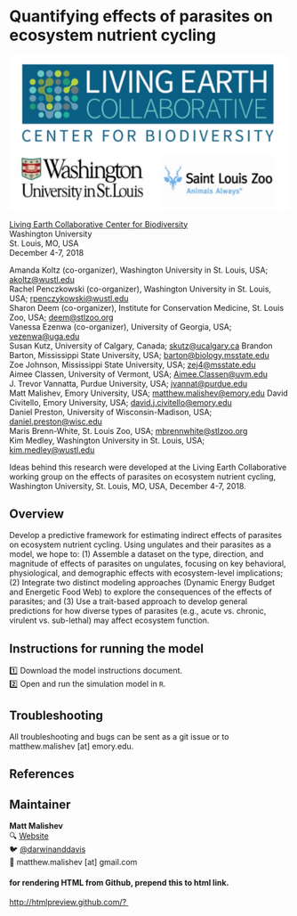 # Quantifying effects of parasites on ecosystem nutrient cycling  

![](lec.jpeg)

[Living Earth Collaborative Center for Biodiversity](https://livingearthcollaborative.wustl.edu/)    
Washington University  
St. Louis, MO, USA     
December 4-7, 2018    

Amanda Koltz (co-organizer), Washington University in St. Louis, USA; akoltz@wustl.edu  
Rachel Penczkowski (co-organizer), Washington University in St. Louis, USA; rpenczykowski@wustl.edu  
Sharon Deem (co-organizer), Institute for Conservation Medicine, St. Louis Zoo, USA; deem@stlzoo.org  
Vanessa Ezenwa (co-organizer), University of Georgia, USA; vezenwa@uga.edu  
Susan Kutz, University of Calgary, Canada; skutz@ucalgary.ca
Brandon Barton, Mississippi State University, USA; barton@biology.msstate.edu    
Zoe Johnson, Mississippi State University, USA; zej4@msstate.edu  
Aimee Classen, University of Vermont, USA; Aimee.Classen@uvm.edu  
J. Trevor Vannatta, Purdue University, USA; jvannat@purdue.edu  
Matt Malishev, Emory University, USA; matthew.malishev@emory.edu
David Civitello, Emory University, USA; david.j.civitello@emory.edu  
Daniel Preston, University of Wisconsin-Madison, USA; daniel.preston@wisc.edu  
Maris Brenn-White, St. Louis Zoo, USA; mbrennwhite@stlzoo.org  
Kim Medley, Washington University in St. Louis, USA; kim.medley@wustl.edu       

Ideas behind this research were developed at the Living Earth Collaborative working group on the effects of parasites on ecosystem nutrient cycling, Washington University, St. Louis, MO, USA, December 4-7, 2018.    

## Overview    

Develop a predictive framework for estimating indirect effects of parasites on ecosystem nutrient cycling. Using ungulates and their parasites as a model, we hope to: (1) Assemble a dataset on the type, direction, and magnitude of effects of parasites on ungulates, focusing on key behavioral, physiological, and demographic effects with ecosystem-level implications; (2) Integrate two distinct modeling approaches (Dynamic Energy Budget and Energetic Food Web) to explore the consequences of the effects of parasites; and (3) Use a trait-based approach to develop general predictions for how diverse types of parasites (e.g., acute vs. chronic, virulent vs. sub-lethal) may affect ecosystem function.  

## Instructions for running the model    

:one: Download the model instructions document.  
:two: Open and run the simulation model in `R`.  

## Troubleshooting  

All troubleshooting and bugs can be sent as a git issue or to matthew.malishev [at] emory.edu.     

## References  

## Maintainer  
**Matt Malishev**   
:mag: [Website](https://www.researchgate.net/profile/Matt_Malishev)    
:bird: [@darwinanddavis](https://twitter.com/darwinanddavis)  
:email: matthew.malishev [at] gmail.com    

#### for rendering HTML from Github, prepend this to html link.  
http://htmlpreview.github.com/? 

